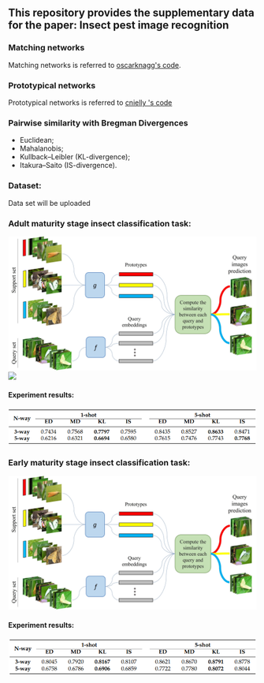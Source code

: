 ## This repository provides the supplementary data for the paper: Insect pest image recognition

### Matching networks
Matching networks is referred to [oscarknagg's code](https://github.com/oscarknagg/few-shot).

### Prototypical networks
Prototypical networks is referred to [cnielly
's code](https://github.com/cnielly/prototypical-networks-omniglot)

### Pairwise similarity with Bregman Divergences

- Euclidean;
- Mahalanobis;
- Kullback–Leibler (KL-divergence);
- Itakura–Saito (IS-divergence).

### Dataset:
Data set will be uploaded

### Adult maturity stage insect classification task:

![Episode](/Figures/task_example_adult.jpg)<img src= Episode width="600">

#### Experiment results:
![Adult_results](/Figures/adult_results.png)

### Early maturity stage insect classification task:

![Episode](/Figures/task_example_adult.jpg)

#### Experiment results:
![Early_results](/Figures/early_results.png)


